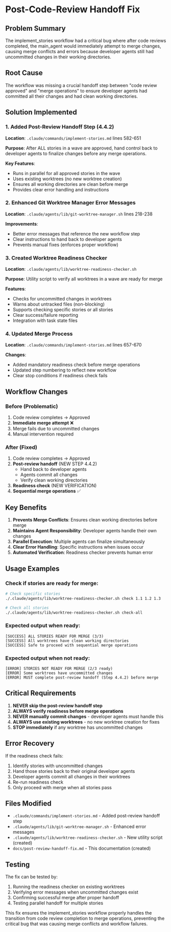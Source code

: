 # Post-Code-Review Handoff Fix

## Problem Summary

The implement_stories workflow had a critical bug where after code reviews completed, the main_agent would immediately attempt to merge changes, causing merge conflicts and errors because developer agents still had uncommitted changes in their working directories.

## Root Cause

The workflow was missing a crucial handoff step between "code review approved" and "merge operations" to ensure developer agents had committed all their changes and had clean working directories.

## Solution Implemented

### 1. Added Post-Review Handoff Step (4.4.2)

**Location**: `.claude/commands/implement-stories.md` lines 582-651

**Purpose**: After ALL stories in a wave are approved, hand control back to developer agents to finalize changes before any merge operations.

**Key Features**:
- Runs in parallel for all approved stories in the wave
- Uses existing worktrees (no new worktree creation)
- Ensures all working directories are clean before merge
- Provides clear error handling and instructions

### 2. Enhanced Git Worktree Manager Error Messages

**Location**: `.claude/agents/lib/git-worktree-manager.sh` lines 218-238

**Improvements**:
- Better error messages that reference the new workflow step
- Clear instructions to hand back to developer agents
- Prevents manual fixes (enforces proper workflow)

### 3. Created Worktree Readiness Checker

**Location**: `.claude/agents/lib/worktree-readiness-checker.sh`

**Purpose**: Utility script to verify all worktrees in a wave are ready for merge

**Features**:
- Checks for uncommitted changes in worktrees
- Warns about untracked files (non-blocking)
- Supports checking specific stories or all stories
- Clear success/failure reporting
- Integration with task state files

### 4. Updated Merge Process

**Location**: `.claude/commands/implement-stories.md` lines 657-670

**Changes**:
- Added mandatory readiness check before merge operations
- Updated step numbering to reflect new workflow
- Clear stop conditions if readiness check fails

## Workflow Changes

### Before (Problematic)
1. Code review completes → Approved
2. **Immediate merge attempt** ❌
3. Merge fails due to uncommitted changes
4. Manual intervention required

### After (Fixed)
1. Code review completes → Approved
2. **Post-review handoff** (NEW STEP 4.4.2)
   - Hand back to developer agents
   - Agents commit all changes
   - Verify clean working directories
3. **Readiness check** (NEW VERIFICATION)
4. **Sequential merge operations** ✅

## Key Benefits

1. **Prevents Merge Conflicts**: Ensures clean working directories before merge
2. **Maintains Agent Responsibility**: Developer agents handle their own changes
3. **Parallel Execution**: Multiple agents can finalize simultaneously
4. **Clear Error Handling**: Specific instructions when issues occur
5. **Automated Verification**: Readiness checker prevents human error

## Usage Examples

### Check if stories are ready for merge:
```bash
# Check specific stories
./.claude/agents/lib/worktree-readiness-checker.sh check 1.1 1.2 1.3

# Check all stories
./.claude/agents/lib/worktree-readiness-checker.sh check-all
```

### Expected output when ready:
```
[SUCCESS] ALL STORIES READY FOR MERGE (3/3)
[SUCCESS] All worktrees have clean working directories
[SUCCESS] Safe to proceed with sequential merge operations
```

### Expected output when not ready:
```
[ERROR] STORIES NOT READY FOR MERGE (2/3 ready)
[ERROR] Some worktrees have uncommitted changes
[ERROR] MUST complete post-review handoff (Step 4.4.2) before merge
```

## Critical Requirements

1. **NEVER skip the post-review handoff step**
2. **ALWAYS verify readiness before merge operations**
3. **NEVER manually commit changes** - developer agents must handle this
4. **ALWAYS use existing worktrees** - no new worktree creation for fixes
5. **STOP immediately** if any worktree has uncommitted changes

## Error Recovery

If the readiness check fails:

1. Identify stories with uncommitted changes
2. Hand those stories back to their original developer agents
3. Developer agents commit all changes in their worktrees
4. Re-run readiness check
5. Only proceed with merge when all stories pass

## Files Modified

- `.claude/commands/implement-stories.md` - Added post-review handoff step
- `.claude/agents/lib/git-worktree-manager.sh` - Enhanced error messages
- `.claude/agents/lib/worktree-readiness-checker.sh` - New utility script (created)
- `docs/post-review-handoff-fix.md` - This documentation (created)

## Testing

The fix can be tested by:

1. Running the readiness checker on existing worktrees
2. Verifying error messages when uncommitted changes exist
3. Confirming successful merge after proper handoff
4. Testing parallel handoff for multiple stories

This fix ensures the implement_stories workflow properly handles the transition from code review completion to merge operations, preventing the critical bug that was causing merge conflicts and workflow failures.
